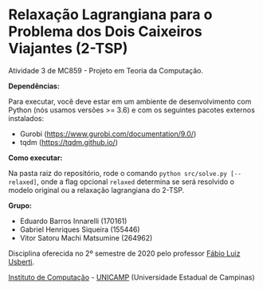 Relaxação Lagrangiana para o Problema dos Dois Caixeiros Viajantes (2-TSP)
================================

Atividade 3 de MC859 - Projeto em Teoria da Computação.

**Dependências:** 

Para executar, você deve estar em um ambiente de desenvolvimento com Python (nós usamos
versões >= 3.6) e com os seguintes pacotes externos instalados:
  - Gurobi (https://www.gurobi.com/documentation/9.0/)
  - tqdm (https://tqdm.github.io/)

**Como executar:**

Na pasta raiz do repositório, rode o comando `python src/solve.py [--relaxed]`, onde a
flag opcional `relaxed` determina se será resolvido o modelo original ou a relaxação 
lagrangiana do 2-TSP.

**Grupo:**
  - Eduardo Barros Innarelli (170161)
  - Gabriel Henriques Siqueira (155446)
  - Vitor Satoru Machi Matsumine (264962)

Disciplina oferecida no 2º semestre de 2020 pelo professor [Fábio Luiz Usberti](https://www.ic.unicamp.br/~fusberti/).

[Instituto de Computação](http://ic.unicamp.br/) - [UNICAMP](http://www.unicamp.br/unicamp/) (Universidade Estadual de Campinas)
